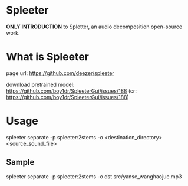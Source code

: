 # Spleeter
**ONLY INTRODUCTION** to Spletter, an audio decomposition open-source work.


# What is Spleeter
page url: https://github.com/deezer/spleeter

download pretrained model: https://github.com/boy1dr/SpleeterGui/issues/188
(cr: https://github.com/boy1dr/SpleeterGui/issues/188)


# Usage
spleeter separate -p spleeter:2stems -o <destination_directory> <source_sound_file>

## Sample 
spleeter separate -p spleeter:2stems -o dst src/yanse_wanghaojue.mp3 
